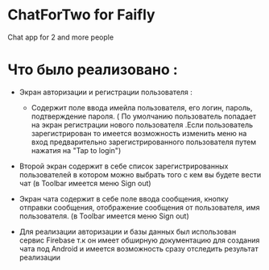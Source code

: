 # ChatForTwo for Faifly
Сhat app for 2 and more people

# Что было реализовано :

- Экран авторизации и регистрации пользователя :
  - Содержит поле ввода имейла пользователя, его логин, пароль, подтверждение пароля.
 ( По умолчанию пользователь попадает на экран регистрации нового пользователя .Если пользователь зарегистрирован то имеется возможность изменить меню на вход предварительно зарегистрированного пользователя путем нажатия на "Tap to login")
- Второй экран содержит в себе список зарегистрированных пользователей в котором можно выбрать того с кем вы будете вести чат (в Toolbar имеется меню Sign out)
- Экран чата содержит в себе поле ввода сообщения, кнопку отправки сообщения, отображение сообщения от пользователя, имя пользователя. (в Toolbar имеется меню Sign out)

- Для реализации авторизации и базы данных был использован сервис Firebase т.к он имеет обширную документацию для создания чата под Android и имеется возможность сразу отследить результат реализации

